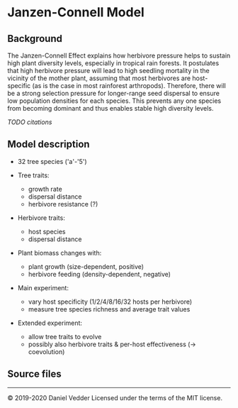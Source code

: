 # Janzen-Connell Model

## Background

The Janzen-Connell Effect explains how herbivore pressure helps to sustain high
plant diversity levels, especially in tropical rain forests. It postulates that
high herbivore pressure will lead to high seedling mortality in the vicinity of
the mother plant, assuming that most herbivores are host-specific (as is the
case in most rainforest arthropods). Therefore, there will be a strong selection
pressure for longer-range seed dispersal to ensure low population densities for
each species. This prevents any one species from becoming dominant and thus
enables stable high diversity levels.

*TODO citations*

## Model description

- 32 tree species ('a'-'5')

- Tree traits:
  - growth rate
  - dispersal distance
  - herbivore resistance (?)
  
- Herbivore traits:
  - host species
  - dispersal distance
  
- Plant biomass changes with:
  - plant growth (size-dependent, positive)
  - herbivore feeding (density-dependent, negative)
  
- Main experiment: 
  - vary host specificity (1/2/4/8/16/32 hosts per herbivore)
  - measure tree species richness and average trait values
  
- Extended experiment:
  - allow tree traits to evolve
  - possibly also herbivore traits & per-host effectiveness
    (-> coevolution)

## Source files


---
&copy; 2019-2020 Daniel Vedder
Licensed under the terms of the MIT license.
